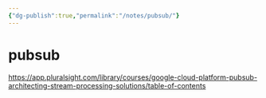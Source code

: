 ```yaml
---
{"dg-publish":true,"permalink":"/notes/pubsub/"}
---
```


# pubsub

<https://app.pluralsight.com/library/courses/google-cloud-platform-pubsub-architecting-stream-processing-solutions/table-of-contents>

